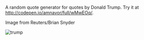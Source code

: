 A random quote generator for quotes by Donald Trump. Try it at http://codepen.io/amnavor/full/wMwEOq/.


Image from Reuters/Brian Snyder
 
![trump](https://cloud.githubusercontent.com/assets/12720744/17600432/537dbba0-5fb8-11e6-931e-408becee6814.gif)

